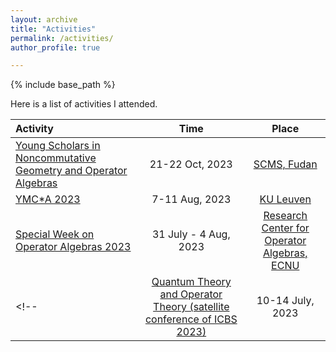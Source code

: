 ```yaml
---
layout: archive
title: "Activities"
permalink: /activities/
author_profile: true

---
```


{% include base_path %}

Here is a list of activities I attended.

| Activity | Time | Place |
| :---    |:---: | :---: |
| [Young Scholars in Noncommutative Geometry and Operator Algebras](https://jianchao.notion.site/2023-47dce0afd2854304a6365aa1ddf54260) | 21-22 Oct, 2023 | [SCMS, Fudan](https://scms.fudan.edu.cn/index.htm) |
| [YMC*A 2023](https://wis.kuleuven.be/events/YMCstarA) | 7-11 Aug, 2023 | [KU Leuven](https://wis.kuleuven.be/) |
| [Special Week on Operator Algebras 2023](https://math.ecnu.edu.cn/RCFOA/events/Special%20Week%20on%20Operator%20Algebras%20in%202023/2023SWOA.html) | 31 July - 4 Aug, 2023 | [Research Center for Operator Algebras, ECNU](https://math.ecnu.edu.cn/RCFOA/index.html) |
<!-- | [Quantum Theory and Operator Theory (satellite conference of ICBS 2023)](https://qlab.bimsa.cn/events/qtot/2023/) | 10-14 July, 2023 | [BIMSA](https://www.bimsa.cn/) | -->
